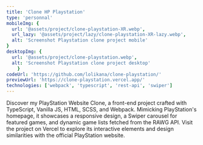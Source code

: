 ```yaml
---
title: 'Clone HP Playstation'
type: 'personnal'
mobileImg: {
  url: '@assets/project/clone-playstation-XR.webp',
  url_lazy: '@assets/project/lazy/clone-playstation-XR-lazy.webp',
  alt: 'Screenshot Playstation clone project mobile'
}
desktopImg: {
  url: '@assets/project/clone-playstation.webp',
  alt: 'Screenshot Playstation clone project desktop'
	}
codeUrl: 'https://github.com/lolikana/clone-playstation/'
previewUrl: 'https://clone-playstation.vercel.app/'
technologies: ['webpack', 'typescript', 'rest-api', 'swiper']
---
```


Discover my PlayStation Website Clone, a front-end project crafted with TypeScript, Vanilla JS, HTML, SCSS, and Webpack. Mimicking PlayStation's homepage, it showcases a responsive design, a Swiper carousel for featured games, and dynamic game lists fetched from the RAWG API. Visit the project on Vercel to explore its interactive elements and design similarities with the official PlayStation website.





